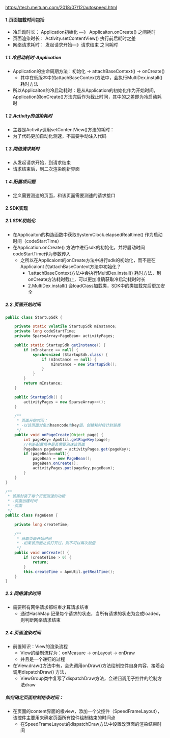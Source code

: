 https://tech.meituan.com/2018/07/12/autospeed.html



#### 1.页面加载时间包括

- 冷启动时长：     Application初始化 —》 Applicaiton.onCreate() 之间耗时
- 页面渲染时长： Activity.setContentView() 执行前后耗时之差
- 网络请求耗时： 发起请求开始—》请求结束 之间耗时

##### 1.1.冷启动耗时-Application

- Application的生命周期方法：初始化 -> attachBaseContext() -> onCreate()
  - 其中在低版本中的attachBaseContext方法中，会执行MultiDex.install() 耗时方法
- 所以Applicaiton的冷启动耗时：是从Application的初始化作为开始时间，Application的onCreate()方法完后作为截止时间，其中的之差即为冷启动耗时

##### 1.2.Activity的渲染耗时

- 主要是Activity调用setContentView()方法的耗时：
- 为了代码更加自动化测速，不需要手动注入代码

##### 1.3.网络请求耗时

- 从发起请求开始，到请求结束
- 请求结束后，到二次渲染刷新界面

##### 1.4.配置项问题

- 定义需要测速的页面，和该页面需要测速的请求接口



#### 2.SDK实现

##### 2.1.SDK初始化

- 在Applicaiton的构造函数中获取SystemClock.elapsedRealtime() 作为启动时间（codeStartTime）
- 在Application.onCreate() 方法中进行sdk的初始化，并将启动时间codeStartTime作为参数传入
  - 之所以在Applicaiont的onCreate方法中进行sdk的初始化，而不是在Applicaiont 的attachBaseContext方法中初始化？
    - 1.attachBaseContext方法中会执行MultiDex.install() 耗时方法，到onCreate方法耗时截止，可以更加准确获取冷启动耗时时长
    - 2.MultiDex.install() 会loadClass加载类，SDK中的类加载完后更加安全

##### 2.2.页面开始时间

~~~java
public class StartupSdk {

    private static volatile StartupSdk mInstance;
    private long codeStartTime;
    private SparseArray<PageBean> activityPages;

    public static StartupSdk getInstance() {
        if (mInstance == null) {
            synchronized (StartupSdk.class) {
                if (mInstance == null) {
                    mInstance = new StartupSdk();
                }
            }
        }
        return mInstance;
    }

    public StartupSdk() {
        activityPages = new SparseArray<>();
    }

    /**
     * 页面开始时间：
     * -以该页面对象的hasncode为key值，创建耗时统计封装类
     */
    public void onPageCreate(Object page) {
        int pageKey= ApmUtil.getPageKey(page);
        //判断配置项中是否需要测速该页面
        PageBean pageBean = activityPages.get(pageKey);
        if (pageBean==null){
            pageBean = new PageBean();
            pageBean.onCreate();
            activityPages.put(pageKey,pageBean);
        }
    }
}

/**
 * 该类封装了每个页面测速的功能
 * -页面创建时间
 * -页面
 */
public class PageBean {

    private long createTime;

    /**
     * 获取页面开始时间
     * -如果该页面之前打开过，则不可以再次赋值
     */
    public void onCreate() {
        if (createTime > 0) {
            return;
        }
        this.createTime = ApmUtil.getRealTime();
    }
}
~~~



##### 2.3.网络请求时间

- 需要所有网络请求都结束才算请求结束
  - 通过HashMap 记录每个请求的状态，当所有请求的状态为变成loaded，则判断网络请求结束



##### 2.4.页面渲染时间

- 前置知识：View的渲染流程
  - View的绘制流程为：onMeasure -> onLayout -> onDraw
  - 并且是一个递归的过程
- 在View.draw()方法中有，会先调用onDraw()方法绘制控件自身内容，接着会调用dispatchDraw() 方法，
  - ViewGroup类中复写了dispatchDraw方法，会递归调用子控件的绘制方法draw

##### 如何确定页面绘制结束时间：

- 在页面的content界面的根view，添加一个父控件（SpeedFrameLayout），该控件主要用来确定页面所有控件绘制结束的时间点
  - 在SpeedFrameLayout的dispatchDraw方法中设置改页面的渲染结束时间























